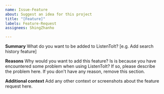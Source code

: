 ```yaml
---
name: Issue-Feature
about: Suggest an idea for this project
title: "[Feature]"
labels: Feature-Request
assignees: ShingZhanho

---
```


<!-- Before you submit any bug report, read the instructions:
     1. You shall search for the existing issues for a similar suggestions to reduce duplicated issues.
     2. You shall provide clear and concise information for us to add the feature you want.
     3. If you have added the new feature in a forked repo, please submit a pull request rather than an issue.
-->
**Summary**
What do you want to be added to ListenToIt? [e.g. Add search history feature]

**Reasons**
Why would you want to add this feature? Is is because you have encountered some problem when using ListenToIt? If so, please describe the problem here. If you don't have any reason, remove this section.

**Additional context**
Add any other context or screenshots about the feature request here.

